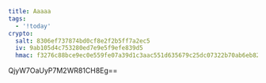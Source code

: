 ```yaml
title: Aaaaa
tags:
  - '!today'
crypto:
  salt: 8306ef737874bd0cf8e2f2b5ff7a2ec5
  iv: 9ab105d4c753280ed7e9e5f9efe839d5
  hmac: f3276c88bce9ec0e559fe07a39d1c3aac551d635679c25dc07322b70ab6eb825
```

QjyW7OaUyP7M2WR81CH8Eg==